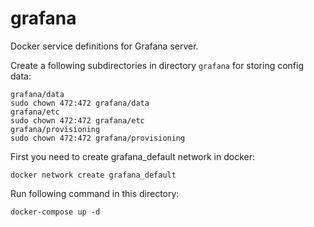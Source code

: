 # grafana

Docker service definitions for Grafana server.

Create a following subdirectories in directory `grafana` for storing config data:

```
grafana/data
sudo chown 472:472 grafana/data
grafana/etc
sudo chown 472:472 grafana/etc
grafana/provisioning
sudo chown 472:472 grafana/provisioning
```

First you need to create grafana_default network in docker:

```
docker network create grafana_default
```

Run following command in this directory: 

```
docker-compose up -d
```

